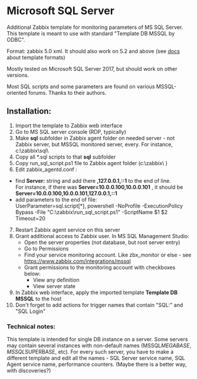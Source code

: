 # Microsoft SQL Server

Additional Zabbix template for monitoring parameters of MS SQL Server. This template is meant to use with standard "Template DB MSSQL by ODBC".

Format: zabbix 5.0 xml. It should also work on 5.2 and above (see [docs](https://www.zabbix.com/documentation/current/manual/xml_export_import/media) about template formats)

Mostly tested on Microsoft SQL Server 2017, but should work on other versions.

Most SQL scripts and some parameters are found on various MSSQL-oriented forums. Thanks to their authors.

## Installation:

1. Import the template to Zabbix web interface
2. Go to MS SQL server console (RDP, typically)
3. Make **sql** subfolder in Zabbix agent folder on needed server - not Zabbix server, but MSSQL monitored server, every. For instance, c:\zabbix\sql\
4. Copy all *.sql scripts to that **sql** subfolder
5. Copy run_sql_script.ps1 file to Zabbix agent folder (c:\zabbix\ )
6. Edit zabbix_agentd.conf :
-  find **Server:** string and add there **,127.0.0.1,::1** to the end of line.<br>
For instance, if there was **Server=10.0.0.100,10.0.0.101** , it should be **Server=10.0.0.100,10.0.0.101,127.0.0.1,::1**
-  add parameters to the end of file:<br>
   UserParameter=sql.script[*], powershell -NoProfile -ExecutionPolicy Bypass -File "C:\zabbix\run_sql_script.ps1" -ScriptName $1 $2<br>
   Timeout=20<br>
7. Restart Zabbix agent service on this server
8. Grant additional access to Zabbix user. In MS SQL Management Studio:
   - Open the server properties (not database, but root server entry)
   - Go to Permissions
   - Find your service monitoring account. Like zbx_monitor or else - see https://www.zabbix.com/integrations/mssql
   - Grant permissions to the monitoring account with checkboxes below:
     - View any definition
     - View server state   
9. In Zabbix web interface, apply the imported template **Template DB MSSQL** to the host
10. Don't forget to add actions for trigger names that contain "SQL:" and "SQL Login"

### Technical notes:

This template is intended for single DB instance on a server. Some servers may contain several instances with non-default names (MSSQL$MEGABASE, MSSQL$SUPERBASE, etc). For every such server, you have to make a different template and edit all the names - SQL Server service name, SQL Agent service name, performance counters. (Maybe there is a better way, with discoveries?)
